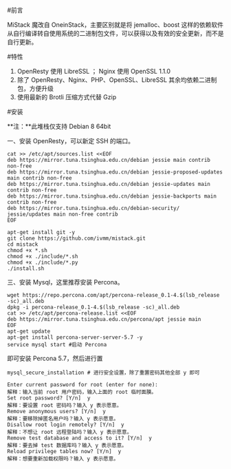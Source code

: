 #前言

  MiStack 魔改自 OneinStack，主要区别就是将 jemalloc、boost 这样的依赖软件从自行编译转自使用系统的二进制包文件，可以获得以及有效的安全更新，而不是自行更新。

#特性

1. OpenResty 使用 LibreSSL ； Nginx 使用 OpenSSL 1.1.0
2. 除了 OpenResty、Nginx、PHP、OpenSSL、LibreSSL 其余均依赖二进制包，方便升级
3. 使用最新的 Brotli 压缩方式代替 Gzip

#安装

**注：**此堆栈仅支持 Debian 8 64bit

一、安装 OpenResty，可以新定 SSH 的端口。

```
cat >> /etc/apt/sources.list <<EOF
deb https://mirror.tuna.tsinghua.edu.cn/debian jessie main contrib non-free
deb https://mirror.tuna.tsinghua.edu.cn/debian jessie-proposed-updates main contrib non-free
deb https://mirror.tuna.tsinghua.edu.cn/debian jessie-updates main contrib non-free
deb https://mirror.tuna.tsinghua.edu.cn/debian jessie-backports main contrib non-free
deb https://mirror.tuna.tsinghua.edu.cn/debian-security/ jessie/updates main non-free contrib
EOF

apt-get install git -y
git clone https://github.com/ivmm/mistack.git
cd mistack
chmod +x *.sh
chmod +x ./include/*.sh
chmod +x ./include/*.py
./install.sh 
```

三、安装 Mysql，这里推荐安装 Percona。

```
wget https://repo.percona.com/apt/percona-release_0.1-4.$(lsb_release -sc)_all.deb
dpkg -i percona-release_0.1-4.$(lsb_release -sc)_all.deb
cat >> /etc/apt/percona-release.list <<EOF
deb https://mirror.tuna.tsinghua.edu.cn/percona/apt jessie main
EOF
apt-get update
apt-get install percona-server-server-5.7 -y
service mysql start #启动 Percona
```

即可安装 Percona 5.7，然后进行置

```
mysql_secure_installation # 进行安全设置，除了重置密码其他全部 y 即可

Enter current password for root (enter for none):
解释：输入当前 root 用户密码，输入上面的 root 临时面膜。
Set root password? [Y/n]  y
解释：要设置 root 密码吗？输入 y 表示愿意。
Remove anonymous users? [Y/n]  y
解释：要移除掉匿名用户吗？输入 y 表示愿意。
Disallow root login remotely? [Y/n]  y
解释：不想让 root 远程登陆吗？输入 y 表示愿意。
Remove test database and access to it? [Y/n]  y
解释：要去掉 test 数据库吗？输入 y 表示愿意。
Reload privilege tables now? [Y/n]  y
解释：想要重新加载权限吗？输入 y 表示愿意。
```


